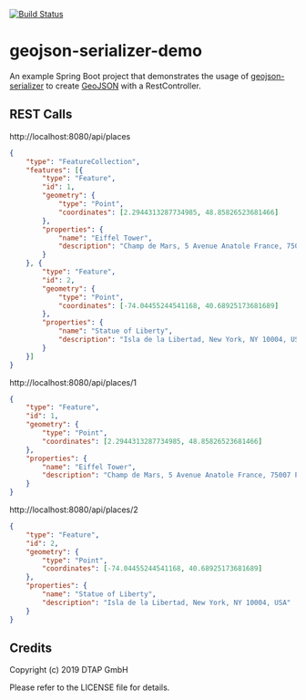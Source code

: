 [![Build Status](https://github.com/dtap-gmbh/geojson-serializer-demo/actions/workflows/maven.yml/badge.svg)](https://github.com/dtap-gmbh/geojson-serializer-demo) 

# geojson-serializer-demo

An example Spring Boot project that demonstrates the usage of [geojson-serializer](https://github.com/dtap-gmbh/geojson-serializer) to create [GeoJSON](https://tools.ietf.org/html/rfc7946) with a RestController.

## REST Calls

http://localhost:8080/api/places

```json
{
	"type": "FeatureCollection",
	"features": [{
		"type": "Feature",
		"id": 1,
		"geometry": {
			"type": "Point",
			"coordinates": [2.2944313287734985, 48.85826523681466]
		},
		"properties": {
			"name": "Eiffel Tower",
			"description": "Champ de Mars, 5 Avenue Anatole France, 75007 Paris, France"
		}
	}, {
		"type": "Feature",
		"id": 2,
		"geometry": {
			"type": "Point",
			"coordinates": [-74.04455244541168, 40.68925173681689]
		},
		"properties": {
			"name": "Statue of Liberty",
			"description": "Isla de la Libertad, New York, NY 10004, USA"
		}
	}]
}
```

http://localhost:8080/api/places/1

```json
{
    "type": "Feature",
    "id": 1,
    "geometry": {
        "type": "Point",
        "coordinates": [2.2944313287734985, 48.85826523681466]
    },
    "properties": {
        "name": "Eiffel Tower",
        "description": "Champ de Mars, 5 Avenue Anatole France, 75007 Paris, France"
    }
}
```

http://localhost:8080/api/places/2

```json
{
	"type": "Feature",
	"id": 2,
	"geometry": {
		"type": "Point",
		"coordinates": [-74.04455244541168, 40.68925173681689]
	},
	"properties": {
		"name": "Statue of Liberty",
		"description": "Isla de la Libertad, New York, NY 10004, USA"
	}
}
```

## Credits

Copyright (c) 2019 DTAP GmbH

Please refer to the LICENSE file for details.
